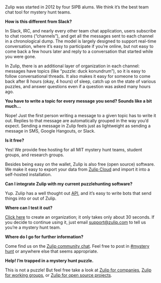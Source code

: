 Zulip was started in 2012 by four SIPB alums. We think it’s the best team
chat tool for mystery hunt teams.

**How is this different from Slack?**

In Slack, IRC, and nearly every other team chat application, users subscribe
to chat rooms (“channels”), and get all the messages sent to each channel in
a chronological dump. The model is largely designed to support real-time
conversation, where it’s easy to participate if you’re online, but not easy
to come back a few hours later and reply to a conversation that started
while you were gone.

In Zulip, there is an additional layer of organization in each channel:
messages have topics (like “puzzle: duck konundrum”), so it is easy to
follow conversational threads. It also makes it easy for someone to come
back after 8 hours (okay, 4 hours) of sleep, catch up on the state of
various puzzles, and answer questions even if a question was asked many
hours ago.

**You have to write a topic for every message you send? Sounds like a bit much…**

Nope! Just the first person writing a message to a given topic has to write
it out. Replies to that message are automatically grouped in the way you’d
expect. Sending a message in Zulip feels just as lightweight as sending a
message in SMS, Google Hangouts, or Slack.

**Is it free?**

Yes! We provide free hosting for all MIT mystery hunt teams, student groups,
and research groups.

Besides being easy on the wallet, Zulip is also free (open source)
software. We make it easy to export your data from [Zulip
Cloud](https://zulip.com) and import it into a self-hosted
installation.

**Can I integrate Zulip with my current puzzlehunting software?**

Yup. Zulip has a well thought out [API](/api/), and
it’s easy to write bots that send things into or out of Zulip.

**Where can I test it out?**

[Click here](https://zulip.com/new) to create an organization; it
only takes only about 30 seconds. If you decide to continue using it, just email
support@zulip.com to tell us you’re a mystery hunt team.

**Where do I go for further information?**

Come find us on the [Zulip community chat](https://chat.zulip.org). Feel
free to post in
[#mystery hunt](https://chat.zulip.org/#narrow/stream/mystery.20hunt) or
anywhere else that seems appropriate.

**Help! I’m trapped in a mystery hunt puzzle.**

This is not a puzzle! But feel free take a look at
[Zulip for companies](/for/companies),
[Zulip for working groups](/for/working-groups-and-communities), or
[Zulip for open source projects](/for/open-source).
